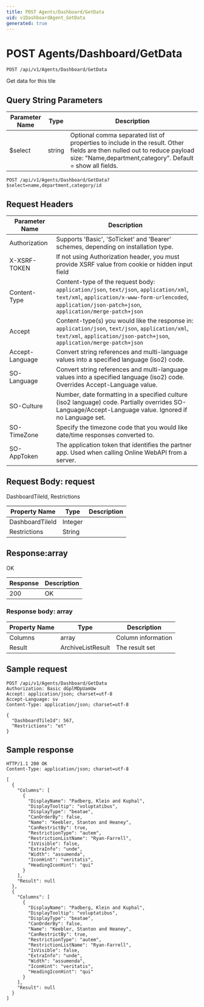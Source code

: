 ```yaml
---
title: POST Agents/Dashboard/GetData
uid: v1DashboardAgent_GetData
generated: true
---
```


# POST Agents/Dashboard/GetData

```http
POST /api/v1/Agents/Dashboard/GetData
```

Get data for this tile







## Query String Parameters

| Parameter Name | Type |  Description |
|----------------|------|--------------|
| $select | string |  Optional comma separated list of properties to include in the result. Other fields are then nulled out to reduce payload size: "Name,department,category". Default = show all fields. |

```http
POST /api/v1/Agents/Dashboard/GetData?$select=name,department,category/id
```


## Request Headers

| Parameter Name | Description |
|----------------|-------------|
| Authorization  | Supports 'Basic', 'SoTicket' and 'Bearer' schemes, depending on installation type. |
| X-XSRF-TOKEN   | If not using Authorization header, you must provide XSRF value from cookie or hidden input field |
| Content-Type | Content-type of the request body: `application/json`, `text/json`, `application/xml`, `text/xml`, `application/x-www-form-urlencoded`, `application/json-patch+json`, `application/merge-patch+json` |
| Accept         | Content-type(s) you would like the response in: `application/json`, `text/json`, `application/xml`, `text/xml`, `application/json-patch+json`, `application/merge-patch+json` |
| Accept-Language | Convert string references and multi-language values into a specified language (iso2) code. |
| SO-Language | Convert string references and multi-language values into a specified language (iso2) code. Overrides Accept-Language value. |
| SO-Culture | Number, date formatting in a specified culture (iso2 language) code. Partially overrides SO-Language/Accept-Language value. Ignored if no Language set. |
| SO-TimeZone | Specify the timezone code that you would like date/time responses converted to. |
| SO-AppToken | The application token that identifies the partner app. Used when calling Online WebAPI from a server. |

## Request Body: request 

DashboardTileId, Restrictions 

| Property Name | Type |  Description |
|----------------|------|--------------|
| DashboardTileId | Integer |  |
| Restrictions | String |  |

## Response:array

OK

| Response | Description |
|----------------|-------------|
| 200 | OK |

### Response body: array

| Property Name | Type |  Description |
|----------------|------|--------------|
| Columns | array | Column information |
| Result | ArchiveListResult | The result set |

## Sample request

```http!
POST /api/v1/Agents/Dashboard/GetData
Authorization: Basic dGplMDpUamUw
Accept: application/json; charset=utf-8
Accept-Language: sv
Content-Type: application/json; charset=utf-8

{
  "DashboardTileId": 567,
  "Restrictions": "et"
}
```

## Sample response

```http_
HTTP/1.1 200 OK
Content-Type: application/json; charset=utf-8

[
  {
    "Columns": [
      {
        "DisplayName": "Padberg, Klein and Kuphal",
        "DisplayTooltip": "voluptatibus",
        "DisplayType": "beatae",
        "CanOrderBy": false,
        "Name": "Keebler, Stanton and Heaney",
        "CanRestrictBy": true,
        "RestrictionType": "autem",
        "RestrictionListName": "Ryan-Farrell",
        "IsVisible": false,
        "ExtraInfo": "unde",
        "Width": "assumenda",
        "IconHint": "veritatis",
        "HeadingIconHint": "qui"
      }
    ],
    "Result": null
  },
  {
    "Columns": [
      {
        "DisplayName": "Padberg, Klein and Kuphal",
        "DisplayTooltip": "voluptatibus",
        "DisplayType": "beatae",
        "CanOrderBy": false,
        "Name": "Keebler, Stanton and Heaney",
        "CanRestrictBy": true,
        "RestrictionType": "autem",
        "RestrictionListName": "Ryan-Farrell",
        "IsVisible": false,
        "ExtraInfo": "unde",
        "Width": "assumenda",
        "IconHint": "veritatis",
        "HeadingIconHint": "qui"
      }
    ],
    "Result": null
  }
]
```